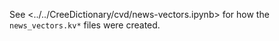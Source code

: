 See <../../CreeDictionary/cvd/news-vectors.ipynb> for how the
`news_vectors.kv*` files were created.
